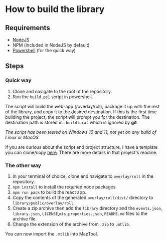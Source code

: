 # How to build the library

## Requirements

- [NodeJS](https://nodejs.org/en)
- NPM (included in NodeJS by default)
- [Powershell](https://github.com/PowerShell/PowerShell) (for the quick way)

## Steps

### Quick way

1. Clone and navigate to the root of the repository.
2. Run the `build.ps1` script in powershell.

The script will build the web-app (/overlay/roll), package it up with the rest of the library, and copy it to the desired destination. If this is the first time building the project, the script will prompt you for the destination. The destination path is stored in `.buildlocal` which is ignored by **git**.

*The script has been tested on Windows 10 and 11, not yet on any build of Linux or MacOS.*

If you are curious about the script and project structure, I have a template you can clone/copy [here](https://github.com/Daedeross/MapToolAddOnTemplate). There are more details in that project's readme.

### The other way

1. In your terminal of choice, clone and navigate to `overlay/roll` in the repository.
2. `npm install` to install the requried node packages.
3. `npm run pack` to build the react app.
4. Copy the contents of the generated `overlay/roll/dist/` directory to `library/public/overlay/roll`.
5. Create a zip archive then add the `library` directory and the `events.json`, `library.json`, `LICENSE`,`mts_properties.json`, `README.md` files to the archive file.
6. Change the extension of the archive from `.zip` to `.mtlib`.

You can now import the `.mtlib` into MapTool.
